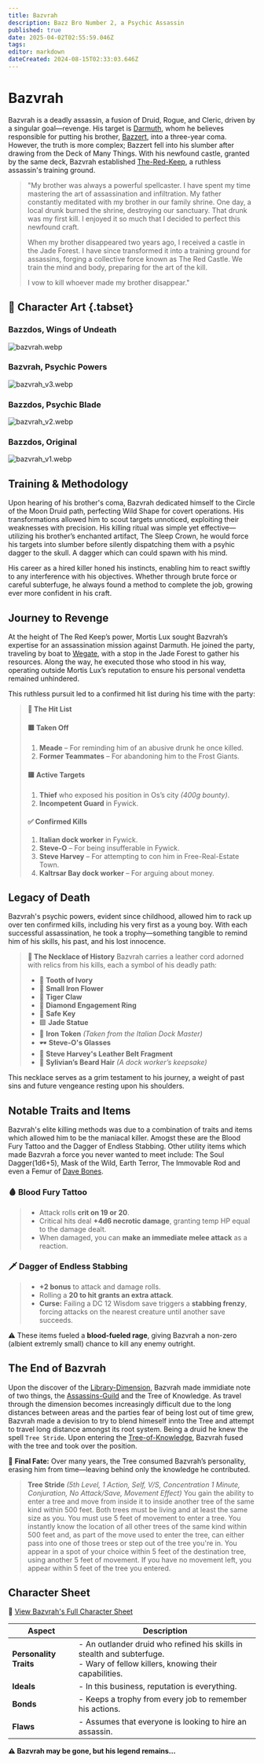 ```yaml
---
title: Bazvrah 
description: Bazz Bro Number 2, a Psychic Assassin
published: true
date: 2025-04-02T02:55:59.046Z
tags: 
editor: markdown
dateCreated: 2024-08-15T02:33:03.646Z
---
```


# Bazvrah

Bazvrah is a deadly assassin, a fusion of Druid, Rogue, and Cleric, driven by a singular goal—revenge. His target is [Darmuth](/characters/Darmuth), whom he believes responsible for putting his brother, [Bazzert](/characters/bazzert), into a three-year coma. However, the truth is more complex; Bazzert fell into his slumber after drawing from the Deck of Many Things. With his newfound castle, granted by the same deck, Bazvrah established [The-Red-Keep](/organizations/The-Red-Keep), a ruthless assassin's training ground.

> "My brother was always a powerful spellcaster. I have spent my time mastering the art of assassination and infiltration. My father constantly meditated with my brother in our family shrine. One day, a local drunk burned the shrine, destroying our sanctuary. That drunk was my first kill. I enjoyed it so much that I decided to perfect this newfound craft.
>
> When my brother disappeared two years ago, I received a castle in the Jade Forest. I have since transformed it into a training ground for assassins, forging a collective force known as The Red Castle. We train the mind and body, preparing for the art of the kill.
>
> I vow to kill whoever made my brother disappear."


## 📜 Character Art {.tabset}
### Bazzdos, Wings of Undeath
![bazvrah.webp](/characters/bazzert/bazvrah.webp)

### Bazvrah, Psychic Powers
![bazvrah_v3.webp](/characters/bazzert/bazvrah_v3.webp)

### Bazzdos, Psychic Blade
![bazvrah_v2.webp](/characters/bazzert/bazvrah_v2.webp)

### Bazzdos, Original
![bazvrah_v1.webp](/characters/bazzert/bazvrah_v1.webp)

## Training & Methodology
Upon hearing of his brother's coma, Bazvrah dedicated himself to the Circle of the Moon Druid path, perfecting Wild Shape for covert operations. His transformations allowed him to scout targets unnoticed, exploiting their weaknesses with precision. His killing ritual was simple yet effective—utilizing his brother’s enchanted artifact, The Sleep Crown, he would force his targets into slumber before silently dispatching them with a psyhic dagger to the skull. A dagger which can could spawn with his mind.

His career as a hired killer honed his instincts, enabling him to react swiftly to any interference with his objectives. Whether through brute force or careful subterfuge, he always found a method to complete the job, growing ever more confident in his craft.

## Journey to Revenge
At the height of The Red Keep’s power, Mortis Lux sought Bazvrah’s expertise for an assassination mission against Darmuth. He joined the party, traveling by boat to [Wegate](/locations/Mardun/Wegate), with a stop in the Jade Forest to gather his resources. Along the way, he executed those who stood in his way, operating outside Mortis Lux’s reputation to ensure his personal vendetta remained unhindered.

This ruthless pursuit led to a confirmed hit list during his time with the party:

> **📜 The Hit List**
> #### **🟥 Taken Off**
> 1. **Meade** – For reminding him of an abusive drunk he once killed.
> 2. **Former Teammates** – For abandoning him to the Frost Giants.
> 
> #### **🟨 Active Targets**
> 1. **Thief** who exposed his position in Os’s city *(400g bounty)*.
> 2. **Incompetent Guard** in Fywick.
> 
> #### **✅ Confirmed Kills**
> 1. **Italian dock worker** in Fywick.
> 2. **Steve-O** – For being insufferable in Fywick.
> 3. **Steve Harvey** – For attempting to con him in Free-Real-Estate Town.
> 4. **Kaltrsar Bay dock worker** – For arguing about money.
> 

## Legacy of Death
Bazvrah's psychic powers, evident since childhood, allowed him to rack up over ten confirmed kills, including his very first as a young boy. With each successful assassination, he took a trophy—something tangible to remind him of his skills, his past, and his lost innocence.

> **📿 The Necklace of History**
> Bazvrah carries a leather cord adorned with relics from his kills, each a symbol of his deadly path:
> - 🦷 **Tooth of Ivory**
> - 🌺 **Small Iron Flower**
> - 🐅 **Tiger Claw**
> - 💍 **Diamond Engagement Ring**
> - 🔑 **Safe Key**
> - 🟩 **Jade Statue**
> - 🏅 **Iron Token** *(Taken from the Italian Dock Master)*
> - 🕶️ **Steve-O's Glasses**
> - 👖 **Steve Harvey's Leather Belt Fragment**
> - 🧔 **Sylivian’s Beard Hair** *(A dock worker’s keepsake)*

This necklace serves as a grim testament to his journey, a weight of past sins and future vengeance resting upon his shoulders.

## Notable Traits and Items
Bazvrah's elite killing methods was due to a combination of traits and items which allowed him to be the maniacal killer. Amogst these are the Blood Fury Tattoo and the Dagger of Endless Stabbing. Other utility items which made Bazvrah a force you never wanted to meet include: The Soul Dagger(1d6+5), Mask of the Wild, Earth Terror, The Immovable Rod and even a Femur of [Dave Bones](/characters/Dave-Bones).

### 🩸 Blood Fury Tattoo
> - Attack rolls **crit on 19 or 20**.
> - Critical hits deal **+4d6 necrotic damage**, granting temp HP equal to the damage dealt.
> - When damaged, you can **make an immediate melee attack** as a reaction.

### 🗡️ Dagger of Endless Stabbing
> - **+2 bonus** to attack and damage rolls.
> - Rolling a **20 to hit grants an extra attack**.
> - **Curse:** Failing a DC 12 Wisdom save triggers a **stabbing frenzy**, forcing attacks on the nearest creature until another save succeeds.

⚠️ These items fueled a **blood-fueled rage**, giving Bazvrah a non-zero (albient extremly small) chance to kill any enemy outright.

## The End of Bazvrah
Upon the discover of the [Library-Dimension](/locations/Library-Dimension), Bazvrah made immidiate note of two things, the [Assassins-Guild](/organizations/assassins-guild) and the Tree of Knowledge. As travel through the dimension becomes increasingly difficult due to the long distances between areas and the parties fear of being lost out of time grew, Bazvrah made a devision to try to blend himeself innto the Tree and attempt to travel long distance amongst its root system. Being a druid he knew the spell `Tree Stride`. Upon entering the [Tree-of-Knowledge](/characters/Tree-of-Knowledge), Bazvrah fused with the tree and took over the position. 

🌱 **Final Fate:** Over many years, the Tree consumed Bazvrah’s personality, erasing him from time—leaving behind only the knowledge he contributed.

> **Tree Stride** *(5th Level, 1 Action, Self, V/S, Concentration 1 Minute, Conjuration, No Attack/Save, Movement Effect)*
> You gain the ability to enter a tree and move from inside it to inside another tree of the same kind within 500 feet. Both trees must be living and at least the same size as you. You must use 5 feet of movement to enter a tree. You instantly know the location of all other trees of the same kind within 500 feet and, as part of the move used to enter the tree, can either pass into one of those trees or step out of the tree you're in. You appear in a spot of your choice within 5 feet of the destination tree, using another 5 feet of movement. If you have no movement left, you appear within 5 feet of the tree you entered.


## Character Sheet

📂 [View Bazvrah's Full Character Sheet](/characters/bazzert/bazvrahcharactersheet.pdf)

| **Aspect**            | **Description** |
|----------------------|----------------|
| **Personality Traits** | - An outlander druid who refined his skills in stealth and subterfuge. <br> - Wary of fellow killers, knowing their capabilities. |
| **Ideals**            | - In this business, reputation is everything. |
| **Bonds**             | - Keeps a trophy from every job to remember his actions. |
| **Flaws**             | - Assumes that everyone is looking to hire an assassin. |

**⚠️ Bazvrah may be gone, but his legend remains...**
